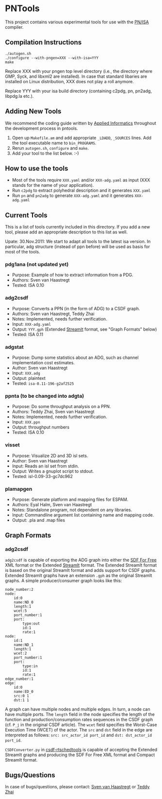 PNTools
=======

This project contains various experimental tools for use with the [PN/ISA](http://repo.or.cz/w/isa.git) compiler. 


Compilation Instructions
------------------------
    ./autogen.sh
    ./configure --with-pngen=XXX --with-isa=YYY
    make
Replace XXX with your pngen top level directory (i.e., the directory where GMP, Syck, and libxml2 are installed).
In case that standard libaries are installed on Linux distribution, XXX does not play a roll anymore.

Replace YYY with your isa build directory (containing c2pdg, pn, pn2adg, libpdg.la etc.).


Adding New Tools
----------------
We recommend the coding guide written by [Applied Informatics](http://www.appinf.com/download/CppCodingStyleGuide.pdf)
throughout the development process in pntools.

1. Open up `Makefile.am` and add appropriate `_LDADD`, `_SOURCES` lines. Add the tool
   executable name to `bin_PROGRAMS`.
2. Rerun `autogen.sh`, `configure` and `make`.
3. Add your tool to the list below. :-)


How to use the tools
--------------------
- Most of the tools require `XXX.yaml` and/or `XXX-adg.yaml` as input (XXX stands for the name of your application).
- Run `c2pdg` to extract polyhedral description and it generates `XXX.yaml`
- Run `pn` and `pn2adg` to generate `XXX-adg.yaml` and it generates `XXX-adg.yaml` 


Current Tools
-------------
This is a list of tools currently included in this directory. If you add a new
tool, please add an appropriate description to this list as well.

Upate: 30.Nov.2011: We start to adapt all tools to the latest isa version.
        In particular, adg structure (instead of ppn before) will be used as basis for most of the tools.

### pdg1ana (not updated yet)
* Purpose: Example of how to extract information from a PDG.
* Authors: Sven van Haastregt
* Tested:  ISA 0.10

### adg2csdf
* Purpose: Converts a PPN (in the form of ADG) to a CSDF graph.
* Authors: Sven van Haastregt, Teddy Zhai
* Notes:   Implemented, needs further verification.
* Input:   `XXX-adg.yaml`
* Output:  `YYY.gph` (Extended [StreamIt](http://groups.csail.mit.edu/cag/streamit/) format, see "Graph Formats" below)
* Tested:  ISA 0.11

### adgstat
* Purpose: Dump some statistics about an ADG, such as channel implementation cost estimates.
* Author:  Sven van Haastregt
* Input:   `XXX.adg`
* Output:  plaintext
* Tested:  `isa-0.11-196-g2af2525`

### ppnta (to be changed into adgta)
* Purpose: Do some throughput analysis on a PPN.
* Authors: Teddy Zhai, Sven van Haastregt
* Notes:   Implemented, needs further verification.
* Input:   `XXX.ppn`
* Output:  throughput numbers
* Tested:  ISA 0.10

### visset
* Purpose: Visualize 2D and 3D isl sets.
* Author:  Sven van Haastregt
* Input:   Reads an isl set from stdin.
* Output:  Writes a gnuplot script to stdout.
* Tested:  isl-0.09-33-gc7dc962

### plamapgen
* Purpose: Generate platform and mapping files for ESPAM.
* Authors: Eyal Halm, Sven van Haastregt
* Notes:   Standalone program, not dependent on any libraries.
* Input:   Commandline argument list containing name and mapping code.
* Output:  .pla and .map files


Graph Formats
-------------

### adg2csdf

`adg2csdf` is capable of exporting the ADG graph into either the [SDF For Free](http://www.es.ele.tue.nl/sdf3/) XML format or the Extended [StreamIt](http://groups.csail.mit.edu/cag/streamit/) format. The Extended StreamIt format is based on the original StreamIt format and adds support for CSDF graphs. Extended StreamIt graphs have an extension `.gph` as the original StreamIt graphs. A simple producer/consumer graph looks like this:

    node_number:2
    node:
	    id:0
	    name:ND_0
	    length:1
	    wcet:5
	    port_number:1
	    port:
		    type:out
		    id:1
		    rate:1
    node:
	    id:1
	    name:ND_1
	    length:1
	    wcet:2
	    port_number:1
	    port:
		    type:in
		    id:1
		    rate:1
    edge_number:1
    edge:
        id:0
        name:ED_0
        src:0 1
        dst:1 1	

A graph can have multiple nodes and multiple edges. In turn, a node can have multiple ports. The `length` field in the node specifies the length of the function and production/consumption rates sequences in the CSDF graph (cf. `P_j` in the original CSDF article). The `wcet` field specifies the Worst-Case Execution Time (WCET) of the actor. The `src` and `dst` field in the edge are interpreted as follows: `src: src_actor_id port_id` and `dst: dst_actor_id port_id`.

`CSDFConverter.py` in [csdf-rtschedtools](https://github.com/mohamed/csdf-rtschedtools) is capable of accepting the Extended StreamIt graphs and producing the SDF For Free XML format and Compact StreamIt format. 

Bugs/Questions
--------------
In case of bugs/questions, please contact: [Sven van Haastregt](https://github.com/svenvh) or [Teddy Zhai](https://github.com/tzhai)
